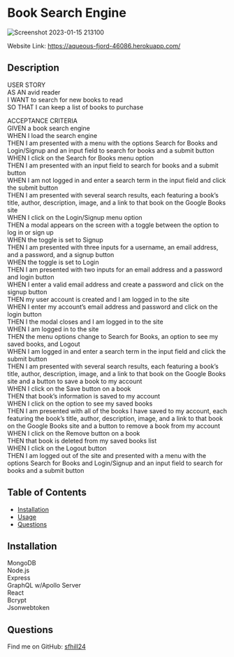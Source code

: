   # Book Search Engine

 ![Screenshot 2023-01-15 213100](https://user-images.githubusercontent.com/49098706/212615858-a5061fd2-d2cc-461a-9851-2192a1c75aef.png)

  Website Link: https://aqueous-fjord-46086.herokuapp.com/

  ## Description
  USER STORY<br/>
  AS AN avid reader<br /> 
  I WANT to search for new books to read<br /> 
  SO THAT I can keep a list of books to purchase<br /> 


ACCEPTANCE CRITERIA<br /> 
GIVEN a book search engine<br /> 
WHEN I load the search engine<br /> 
THEN I am presented with a menu with the options Search for Books and Login/Signup and an input field to search for books and a submit button<br /> 
WHEN I click on the Search for Books menu option<br /> 
THEN I am presented with an input field to search for books and a submit button<br /> 
WHEN I am not logged in and enter a search term in the input field and click the submit button<br /> 
THEN I am presented with several search results, each featuring a book’s title, author, description, image, and a link to that book on the Google Books site<br /> 
WHEN I click on the Login/Signup menu option<br /> 
THEN a modal appears on the screen with a toggle between the option to log in or sign up<br /> 
WHEN the toggle is set to Signup<br /> 
THEN I am presented with three inputs for a username, an email address, and a password, and a signup button<br /> 
WHEN the toggle is set to Login<br /> 
THEN I am presented with two inputs for an email address and a password and login button<br /> 
WHEN I enter a valid email address and create a password and click on the signup button<br /> 
THEN my user account is created and I am logged in to the site<br /> 
WHEN I enter my account’s email address and password and click on the login button<br /> 
THEN I the modal closes and I am logged in to the site<br /> 
WHEN I am logged in to the site<br /> 
THEN the menu options change to Search for Books, an option to see my saved books, and Logout<br /> 
WHEN I am logged in and enter a search term in the input field and click the submit button<br /> 
THEN I am presented with several search results, each featuring a book’s title, author, description, image, and a link to that book on the Google Books site and a button to save a book to my account<br /> 
WHEN I click on the Save button on a book<br /> 
THEN that book’s information is saved to my account<br /> 
WHEN I click on the option to see my saved books<br /> 
THEN I am presented with all of the books I have saved to my account, each featuring the book’s title, author, description, image, and a link to that book on the Google Books site and a button to remove a book from my account<br /> 
WHEN I click on the Remove button on a book<br /> 
THEN that book is deleted from my saved books list<br /> 
WHEN I click on the Logout button<br /> 
THEN I am logged out of the site and presented with a menu with the options Search for Books and Login/Signup and an input field to search for books and a submit button<br /> 

  ## Table of Contents 

  - [Installation](#installation)
  - [Usage](#usage)
  - [Questions](#questions)
  
  ## Installation
  MongoDB </br>
  Node.js</br>
  Express</br>
  GraphQL w/Apollo Server</br>
  React</br>
  Bcrypt</br>
  Jsonwebtoken</br>

  ## Questions
 Find me on GitHub: [sfhill24](https://github.com/sfhill24)<br /> 
 </br>
 
